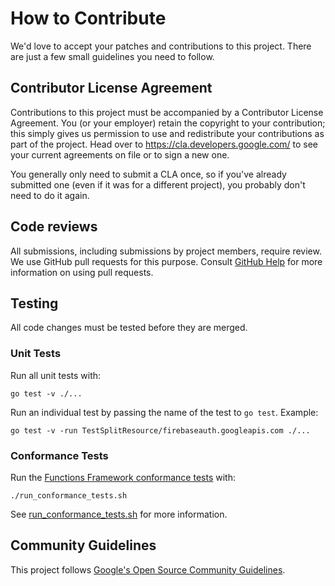 # How to Contribute

We'd love to accept your patches and contributions to this project. There are
just a few small guidelines you need to follow.

## Contributor License Agreement

Contributions to this project must be accompanied by a Contributor License
Agreement. You (or your employer) retain the copyright to your contribution;
this simply gives us permission to use and redistribute your contributions as
part of the project. Head over to <https://cla.developers.google.com/> to see
your current agreements on file or to sign a new one.

You generally only need to submit a CLA once, so if you've already submitted one
(even if it was for a different project), you probably don't need to do it
again.

## Code reviews

All submissions, including submissions by project members, require review. We
use GitHub pull requests for this purpose. Consult
[GitHub Help](https://help.github.com/articles/about-pull-requests/) for more
information on using pull requests.

## Testing

All code changes must be tested before they are merged.

### Unit Tests
Run all unit tests with:

```commandline
go test -v ./...
```

Run an individual test by passing the name of the test to `go test`. Example:

```commandline
go test -v -run TestSplitResource/firebaseauth.googleapis.com ./...
```

### Conformance Tests
Run the [Functions Framework conformance tests](https://github.com/GoogleCloudPlatform/functions-framework-conformance) with:
```
./run_conformance_tests.sh
```

See [run_conformance_tests.sh](run_conformance_tests.sh) for more information.

## Community Guidelines

This project follows
[Google's Open Source Community Guidelines](https://opensource.google/conduct/).